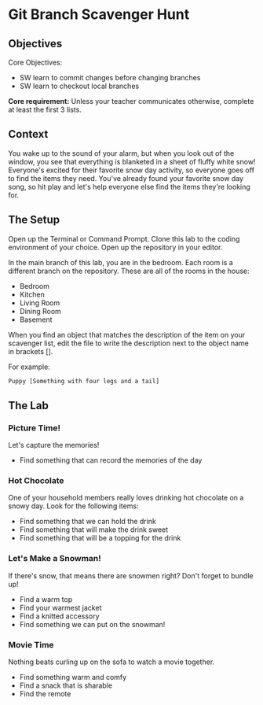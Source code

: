 # Git Branch Scavenger Hunt

## Objectives
Core Objectives:
* SW learn to commit changes before changing branches
* SW learn to checkout local branches

**Core requirement:** Unless your teacher communicates otherwise, complete at least the first 3 lists.

## Context

You wake up to the sound of your alarm, but when you look out of the window, you see that everything is blanketed in a sheet of fluffy white snow! Everyone's excited for their favorite snow day activity, so everyone goes off to find the items they need. You've already found your favorite snow day song, so hit play and let's help everyone else find the items they're looking for. 

## The Setup

Open up the Terminal or Command Prompt. 
Clone this lab to the coding environment of your choice. 
Open up the repository in your editor. 

In the main branch of this lab, you are in the bedroom. Each room is a different branch on the repository. These are all of the rooms in the house:
* Bedroom
* Kitchen
* Living Room
* Dining Room
* Basement


When you find an object that matches the description of the item on your scavenger list, edit the file to write the description next to the object name in brackets [].

For example:
```html
Puppy [Something with four legs and a tail]
```

## The Lab

### Picture Time!
Let's capture the memories!
* Find something that can record the memories of the day

### Hot Chocolate
One of your household members really loves drinking hot chocolate on a snowy day. Look for the following items:
* Find something that we can hold the drink
* Find something that will make the drink sweet
* Find something that will be a topping for the drink

### Let's Make a Snowman!
If there's snow, that means there are snowmen right? Don't forget to bundle up!
* Find a warm top
* Find your warmest jacket
* Find a knitted accessory
* Find something we can put on the snowman!

### Movie Time
Nothing beats curling up on the sofa to watch a movie together.
* Find something warm and comfy
* Find a snack that is sharable
* Find the remote
